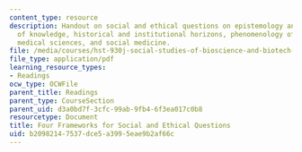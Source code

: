 ```yaml
---
content_type: resource
description: Handout on social and ethical questions on epistemology and sociology
  of knowledge, historical and institutional horizons, phenomenology of medicine and
  medical sciences, and social medicine.
file: /media/courses/hst-930j-social-studies-of-bioscience-and-biotech-fall-2005/b20982147537dce5a3995eae9b2af66c_4_frames.pdf
file_type: application/pdf
learning_resource_types:
- Readings
ocw_type: OCWFile
parent_title: Readings
parent_type: CourseSection
parent_uid: d3a0bd7f-3cfc-99ab-9fb4-6f3ea017c0b8
resourcetype: Document
title: Four Frameworks for Social and Ethical Questions
uid: b2098214-7537-dce5-a399-5eae9b2af66c
---
```

